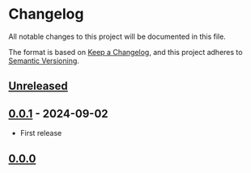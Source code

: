 # Changelog

All notable changes to this project will be documented in this file.

The format is based on [Keep a Changelog](https://keepachangelog.com/en/1.1.0/),
and this project adheres to [Semantic Versioning](https://semver.org/spec/v2.0.0.html).

## [Unreleased]

## [0.0.1] - 2024-09-02

- First release

## [0.0.0]

[Unreleased]: https://github.com/kou029w/websri
[0.0.0]: https://github.com/kou029w/websri

[unreleased]: https://github.com/kou029w/usri/compare/v0.0.1...HEAD
[0.0.1]: https://github.com/kou029w/usri/releases/tag/v0.0.1
